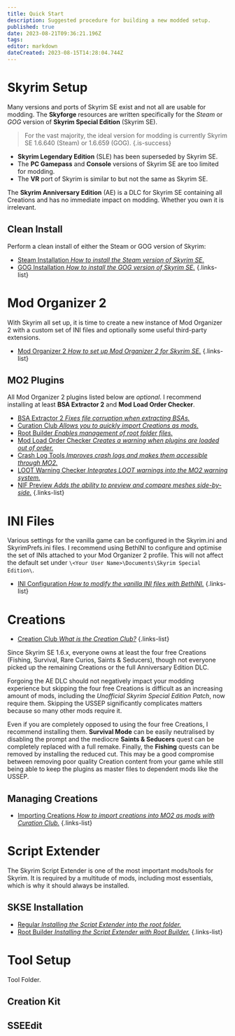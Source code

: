 ```yaml
---
title: Quick Start
description: Suggested procedure for building a new modded setup.
published: true
date: 2023-08-21T09:36:21.196Z
tags: 
editor: markdown
dateCreated: 2023-08-15T14:28:04.744Z
---
```


# Skyrim Setup

Many versions and ports of Skyrim SE exist and not all are usable for modding. The **Skyforge** resources are written specifically for the *Steam* or *GOG* version of **Skyrim Special Edition** (Skyrim SE).

> For the vast majority, the ideal version for modding is currently Skyrim SE 1.6.640 (Steam) or 1.6.659 (GOG).
{.is-success}

- **Skyrim Legendary Edition** (SLE) has been superseded by Skyrim SE.
- The **PC Gamepass** and **Console** versions of Skyrim SE are too limited for modding.
- The **VR** port of Skyrim is similar to but not the same as Skyrim SE.

The **Skyrim Anniversary Edition** (AE) is a DLC for Skyrim SE containing all Creations and has no immediate impact on modding. Whether you own it is irrelevant.

## Clean Install

Perform a clean install of either the Steam or GOG version of Skyrim:

- [Steam Installation *How to install the Steam version of Skyrim SE.*](/en/initial-setup/steam)
- [GOG Installation *How to install the GOG version of Skyrim SE.*](/en/initial-setup/gog)
{.links-list}

# Mod Organizer 2

With Skyrim all set up, it is time to create a new instance of Mod Organizer 2 with a custom set of INI files and optionally some useful third-party extensions.

- [Mod Organizer 2 *How to set up Mod Organizer 2 for Skyrim SE.*](/en/initial-setup/mod-organizer-2)
{.links-list}

## MO2 Plugins

All Mod Organizer 2 plugins listed below are *optional*. I recommend installing at least **BSA Extractor 2** and **Mod Load Order Checker**.

- [BSA Extractor 2 *Fixes file corruption when extracting BSAs.*](/en/tools/bsa-extractor-2)
- [Curation Club *Allows you to quickly import Creations as mods.*](/en/tools/curation-club)
- [Root Builder *Enables management of root folder files.*](/en/tools/root-builder)
- [Mod Load Order Checker *Creates a warning when plugins are loaded out of order.*](/en/tools/mod-load-order-checker)
- [Crash Log Tools *Improves crash logs and makes them accessible through MO2.*](/en/tools/crash-log-tools)
- [LOOT Warning Checker *Integrates LOOT warnings into the MO2 warning system.*](/en/tools/loot-warning-checker)
- [NIF Preview *Adds the ability to preview and compare meshes side-by-side.*](/en/tools/nif-preview)
{.links-list}

# INI Files

Various settings for the vanilla game can be configured in the Skyrim.ini and SkyrimPrefs.ini files. I recommend using BethINI to configure and optimise the set of INIs attached to your Mod Organizer 2 profile. This will not affect the default set under `\<Your User Name>\Documents\Skyrim Special Edition\`.

- [INI Configuration *How to modify the vanilla INI files with BethINI.*](/en/initial-setup/ini-config)
{.links-list}

# Creations

- [Creation Club *What is the Creation Club?*](/en/knowledge-base/creation-club)
{.links-list}

Since Skyrim SE 1.6.x, everyone owns at least the four free Creations (Fishing, Survival, Rare Curios, Saints & Seducers), though not everyone picked up the remaining Creations or the full Anniversary Edition DLC.

Forgoing the AE DLC should not negatively impact your modding experience but skipping the four free Creations is difficult as an increasing amount of mods, including the *Unofficial Skyrim Special Edition Patch*, now require them. Skipping the USSEP significantly complicates matters because so many other mods require it.

Even if you are completely opposed to using the four free Creations, I recommend installing them. **Survival Mode** can be easily neutralised by disabling the prompt and the mediocre **Saints & Seducers** quest can be completely replaced with a full remake. Finally, the **Fishing** quests can be removed by installing the reduced cut. This may be a good compromise between removing poor quality Creation content from your game while still being able to keep the plugins as master files to dependent mods like the USSEP.

## Managing Creations

- [Importing Creations *How to import creations into MO2 as mods with Curation Club.*](/en/initial-setup/importing-creations)
{.links-list}

# Script Extender

The Skyrim Script Extender is one of the most important mods/tools for Skyrim. It is required by a multitude of mods, including most essentials, which is why it should always be installed.

## SKSE Installation

- [Regular *Installing the Script Extender into the root folder.*](/en/initial-setup/skse-regular)
- [Root Builder *Installing the Script Extender with Root Builder.*](/en/initial-setup/skse-regular)
{.links-list}

# Tool Setup

Tool Folder.

## Creation Kit

## SSEEdit
